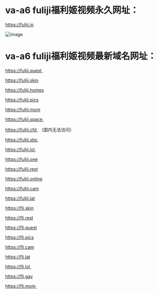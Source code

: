 # va-a6  fuliji福利姬视频永久网址：

https://fuliji.in

![image](https://github.com/yihuagongnet/va-a6/assets/141849781/0420002a-94e1-414d-8e9e-3a3894480fac)

# va-a6  fuliji福利姬视频最新域名网址：

https://fuliji.quest 

https://fuliji.skin

https://fuliji.homes

https://fuliji.pics

https://fuliji.mom

https://fuliji.space 

https://fuliji.cfd  （国内无法访问）

https://fuliji.sbs 

https://fuliji.lol 

https://fuliji.one

https://fuliji.rest

https://fuliji.online

https://fuliji.cam

https://fuliji.lat

https://flj.skin

https://flj.rest

https://flj.quest

https://flj.pics

https://flj.cam

https://flj.lat

https://flj.lol 

https://flj.gay

https://flj.mom 

